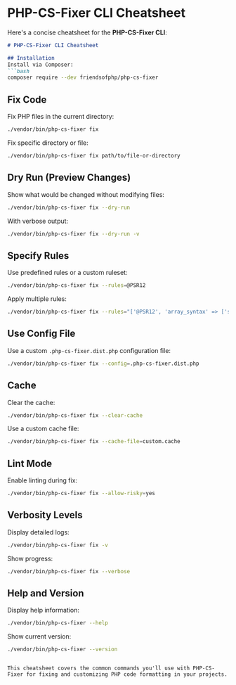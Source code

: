 # PHP-CS-Fixer CLI Cheatsheet

Here's a concise cheatsheet for the **PHP-CS-Fixer CLI**:  

```markdown
# PHP-CS-Fixer CLI Cheatsheet

## Installation
Install via Composer:
```bash
composer require --dev friendsofphp/php-cs-fixer
```

## Fix Code
Fix PHP files in the current directory:
```bash
./vendor/bin/php-cs-fixer fix
```

Fix specific directory or file:
```bash
./vendor/bin/php-cs-fixer fix path/to/file-or-directory
```

## Dry Run (Preview Changes)
Show what would be changed without modifying files:
```bash
./vendor/bin/php-cs-fixer fix --dry-run
```

With verbose output:
```bash
./vendor/bin/php-cs-fixer fix --dry-run -v
```

## Specify Rules
Use predefined rules or a custom ruleset:
```bash
./vendor/bin/php-cs-fixer fix --rules=@PSR12
```

Apply multiple rules:
```bash
./vendor/bin/php-cs-fixer fix --rules="['@PSR12', 'array_syntax' => ['syntax' => 'short']]"
```

## Use Config File
Use a custom `.php-cs-fixer.dist.php` configuration file:
```bash
./vendor/bin/php-cs-fixer fix --config=.php-cs-fixer.dist.php
```

## Cache
Clear the cache:
```bash
./vendor/bin/php-cs-fixer fix --clear-cache
```

Use a custom cache file:
```bash
./vendor/bin/php-cs-fixer fix --cache-file=custom.cache
```

## Lint Mode
Enable linting during fix:
```bash
./vendor/bin/php-cs-fixer fix --allow-risky=yes
```

## Verbosity Levels
Display detailed logs:
```bash
./vendor/bin/php-cs-fixer fix -v
```

Show progress:
```bash
./vendor/bin/php-cs-fixer fix --verbose
```

## Help and Version
Display help information:
```bash
./vendor/bin/php-cs-fixer --help
```

Show current version:
```bash
./vendor/bin/php-cs-fixer --version
```
```

This cheatsheet covers the common commands you'll use with PHP-CS-Fixer for fixing and customizing PHP code formatting in your projects.
